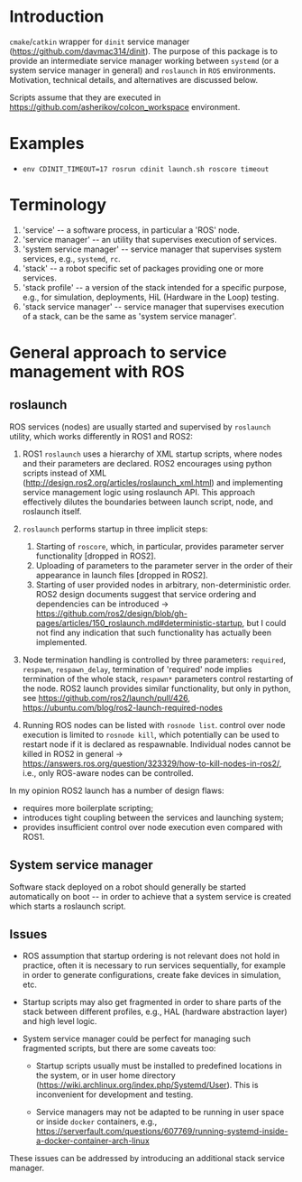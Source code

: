 Introduction
============

`cmake`/`catkin` wrapper for `dinit` service manager
(https://github.com/davmac314/dinit). The purpose of this package is to provide
an intermediate service manager working between `systemd` (or a system service
manager in general) and `roslaunch` in `ROS` environments. Motivation,
technical details, and alternatives are discussed below.

Scripts assume that they are executed in https://github.com/asherikov/colcon_workspace
environment.



Examples
========

* `env CDINIT_TIMEOUT=17 rosrun cdinit launch.sh roscore timeout`



Terminology
===========

1. 'service' -- a software process, in particular a 'ROS' node.
2. 'service manager' -- an utility that supervises execution of services.
3. 'system service manager' -- service manager that supervises system services,
   e.g., `systemd`, `rc`.
4. 'stack' -- a robot specific set of packages providing one or more services.
5. 'stack profile' -- a version of the stack intended for a specific purpose,
   e.g., for simulation, deployments, HiL (Hardware in the Loop) testing.
6. 'stack service manager' -- service manager that supervises execution of
   a stack, can be the same as 'system service manager'.



General approach to service management with ROS
===============================================

roslaunch
---------

ROS services (nodes) are usually started and supervised by `roslaunch` utility,
which works differently in ROS1 and ROS2:

1. ROS1 `roslaunch` uses a hierarchy of XML startup scripts, where nodes and
   their parameters are declared. ROS2 encourages using python scripts instead
   of XML (http://design.ros2.org/articles/roslaunch_xml.html) and implementing
   service management logic using roslaunch API. This approach effectively
   dilutes the boundaries between launch script, node, and roslaunch itself.

2. `roslaunch` performs startup in three implicit steps:
    1. Starting of `roscore`, which, in particular, provides parameter server
       functionality [dropped in ROS2].
    2. Uploading of parameters to the parameter server in the order of their
       appearance in launch files [dropped in ROS2].
    3. Starting of user provided nodes in arbitrary, non-deterministic order.
       ROS2 design documents suggest that service ordering and dependencies can
       be introduced ->
       https://github.com/ros2/design/blob/gh-pages/articles/150_roslaunch.md#deterministic-startup,
       but I could not find any indication that such functionality has actually
       been implemented.

3. Node termination handling is controlled by three parameters: `required`,
   `respawn`, `respawn_delay`, termination of 'required' node implies
   termination of the whole stack, `respawn*` parameters control restarting of
   the node. ROS2 launch provides similar functionality, but only in python,
   see https://github.com/ros2/launch/pull/426,
   https://ubuntu.com/blog/ros2-launch-required-nodes

4. Running ROS nodes can be listed with `rosnode list`. control over node
   execution is limited to `rosnode kill`, which potentially can be used to
   restart node if it is declared as respawnable. Individual nodes cannot be
   killed in ROS2 in general ->
   https://answers.ros.org/question/323329/how-to-kill-nodes-in-ros2/, i.e.,
   only ROS-aware nodes can be controlled.


In my opinion ROS2 launch has a number of design flaws:
- requires more boilerplate scripting;
- introduces tight coupling between the services and launching system;
- provides insufficient control over node execution even compared with ROS1.


System service manager
----------------------

Software stack deployed on a robot should generally be started automatically on
boot -- in order to achieve that a system service is created which starts a
roslaunch script.


Issues
------

- ROS assumption that startup ordering is not relevant does not hold in
  practice, often it is necessary to run services sequentially, for example in
  order to generate configurations, create fake devices in simulation, etc.

- Startup scripts may also get fragmented in order to share parts of the stack
  between different profiles, e.g., HAL (hardware abstraction layer) and high
  level logic.

- System service manager could be perfect for managing such fragmented scripts,
  but there are some caveats too:

  - Startup scripts usually must be installed to predefined locations in the
    system, or in user home directory
    (https://wiki.archlinux.org/index.php/Systemd/User). This is inconvenient
    for development and testing.

  - Service managers may not be adapted to be running in user space or inside
    `docker` containers, e.g.,
    https://serverfault.com/questions/607769/running-systemd-inside-a-docker-container-arch-linux

These issues can be addressed by introducing an additional stack service manager.
